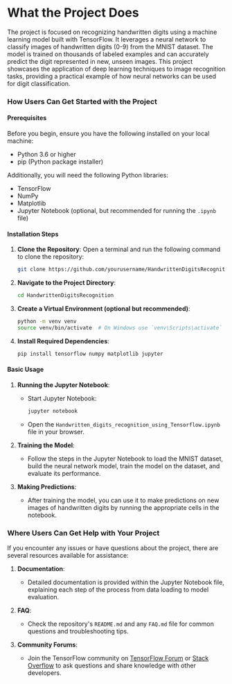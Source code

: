 # What the Project Does
The project is focused on recognizing handwritten digits using a machine learning model built with TensorFlow. It leverages a neural network to classify images of handwritten digits (0-9) from the MNIST dataset. The model is trained on thousands of labeled examples and can accurately predict the digit represented in new, unseen images. This project showcases the application of deep learning techniques to image recognition tasks, providing a practical example of how neural networks can be used for digit classification.

### How Users Can Get Started with the Project

#### Prerequisites
Before you begin, ensure you have the following installed on your local machine:
- Python 3.6 or higher
- pip (Python package installer)

Additionally, you will need the following Python libraries:
- TensorFlow
- NumPy
- Matplotlib
- Jupyter Notebook (optional, but recommended for running the `.ipynb` file)

#### Installation Steps
1. **Clone the Repository**:
   Open a terminal and run the following command to clone the repository:
   ```sh
   git clone https://github.com/yourusername/HandwrittenDigitsRecognition.git
   ```

2. **Navigate to the Project Directory**:
   ```sh
   cd HandwrittenDigitsRecognition
   ```

3. **Create a Virtual Environment (optional but recommended)**:
   ```sh
   python -m venv venv
   source venv/bin/activate  # On Windows use `venv\Scripts\activate`
   ```

4. **Install Required Dependencies**:
   ```sh
   pip install tensorflow numpy matplotlib jupyter
   ```

#### Basic Usage
1. **Running the Jupyter Notebook**:
   - Start Jupyter Notebook:
     ```sh
     jupyter notebook
     ```
   - Open the `Handwritten_digits_recognition_using_Tensorflow.ipynb` file in your browser.

2. **Training the Model**:
   - Follow the steps in the Jupyter Notebook to load the MNIST dataset, build the neural network model, train the model on the dataset, and evaluate its performance.

3. **Making Predictions**:
   - After training the model, you can use it to make predictions on new images of handwritten digits by running the appropriate cells in the notebook.
### Where Users Can Get Help with Your Project

If you encounter any issues or have questions about the project, there are several resources available for assistance:

1. **Documentation**:
   - Detailed documentation is provided within the Jupyter Notebook file, explaining each step of the process from data loading to model evaluation.

2. **FAQ**:
   - Check the repository's `README.md` and any `FAQ.md` file for common questions and troubleshooting tips.

3. **Community Forums**:
   - Join the TensorFlow community on [TensorFlow Forum](https://discuss.tensorflow.org/) or [Stack Overflow](https://stackoverflow.com/questions/tagged/tensorflow) to ask questions and share knowledge with other developers.



